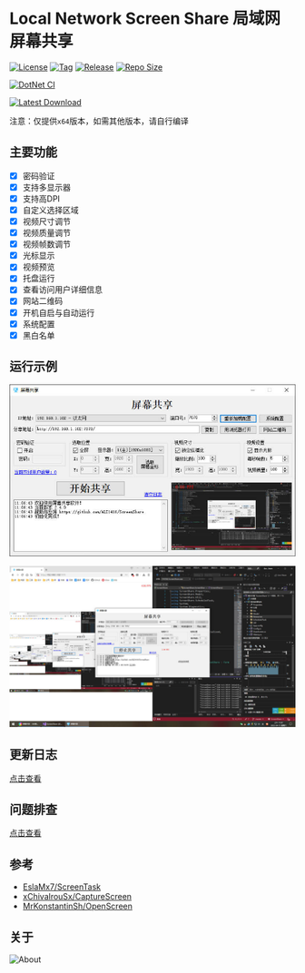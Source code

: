 # Local Network Screen Share 局域网屏幕共享

[![License](https://img.shields.io/github/license/ALI1416/ScreenShare?label=License)](https://www.apache.org/licenses/LICENSE-2.0.txt)
[![Tag](https://img.shields.io/github/v/tag/ALI1416/ScreenShare?label=Tag)](https://github.com/ALI1416/ScreenShare/tags)
[![Release](https://img.shields.io/github/v/release/ALI1416/ScreenShare?label=Release)](https://github.com/ALI1416/ScreenShare/releases)
[![Repo Size](https://img.shields.io/github/repo-size/ALI1416/ScreenShare?label=Repo%20Size&color=success)](https://github.com/ALI1416/ScreenShare/archive/refs/heads/master.zip)

[![DotNet CI](https://github.com/ALI1416/ScreenShare/actions/workflows/ci.yml/badge.svg)](https://github.com/ALI1416/ScreenShare/actions/workflows/ci.yml)

[![Latest Download](https://img.shields.io/badge/Latest%20Version-Click%20Download-&color=success)](https://github.com/ALI1416/ScreenShare/releases/latest/download/ScreenShare.zip)

注意：仅提供`x64`版本，如需其他版本，请自行编译

## 主要功能

- [x] 密码验证
- [x] 支持多显示器
- [x] 支持高DPI
- [x] 自定义选择区域
- [x] 视频尺寸调节
- [x] 视频质量调节
- [x] 视频帧数调节
- [x] 光标显示
- [x] 视频预览
- [x] 托盘运行
- [x] 查看访问用户详细信息
- [x] 网站二维码
- [x] 开机自启与自动运行
- [x] 系统配置
- [x] 黑白名单

## 运行示例

![软件图](images/softwarePic.jpg)

![运行图](images/runningPic.jpg)

## 更新日志

[点击查看](./CHANGELOG.md)

## 问题排查

[点击查看](./HELP.md)

## 参考

- [EslaMx7/ScreenTask](https://github.com/EslaMx7/ScreenTask)
- [xChivalrouSx/CaptureScreen](https://github.com/xChivalrouSx/CaptureScreen)
- [MrKonstantinSh/OpenScreen](https://github.com/MrKonstantinSh/OpenScreen)

## 关于

<picture>
  <source media="(prefers-color-scheme: dark)" srcset="https://www.404z.cn/images/about.dark.svg">
  <img alt="About" src="https://www.404z.cn/images/about.light.svg">
</picture>
